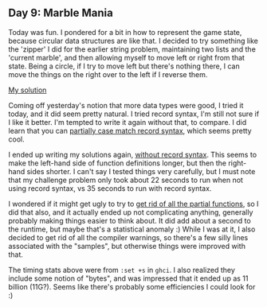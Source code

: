 ## Day 9: Marble Mania

Today was fun. I pondered for a bit in how to represent the game state,
because circular data structures are like that. I decided to try something like the
'zipper' I did for the earlier string problem, maintaining two lists and the 'current marble',
and then allowing myself to move left or right from that state. Being a circle, if
I try to move left but there's nothing there, I can move the things on the right
over to the left if I reverse them.

[My solution](day.hs)

Coming off yesterday's notion that more data types were good, I tried it today,
and it did seem pretty natural. I tried record syntax, I'm still not sure if I like
it better. I'm tempted to write it again without that, to compare. I did learn that
you can [partially case match record syntax](https://stackoverflow.com/questions/38052553/haskell-record-pattern-matching),
which seems pretty cool.

I ended up writing my solutions again, [without record syntax](day-noRecord.hs).
This seems to make the left-hand side of function definitions longer, but then
the right-hand sides shorter. I can't say I tested things very carefully, but I
must note that my challenge problem only took about 22 seconds to run when not
using record syntax, vs 35 seconds to run with record syntax.

I wondered if it might get ugly to try to
[get rid of all the partial functions](day-noRecord2.hs), so I did that also,
and it actually ended up not complicating anything, generally probably making
things easier to think about. It did add about a second to the runtime, but maybe
that's a statistical anomaly :) While I was at it, I also decided to get rid of
all the compiler warnings, so there's a few silly lines associated with the "samples",
but otherwise things were improved with that.

The timing stats above were from `:set +s` in `ghci`. I also realized they include
some notion of "bytes", and was impressed that it ended up as 11 billion (11G?).
Seems like there's probably some efficiencies I could look for :)

